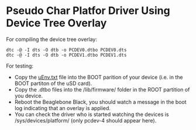 # Pseudo Char Platfor Driver Using Device Tree Overlay

For compiling the device tree overlay:
```console
dtc -@ -I dts -O dtb -o PCDEV0.dtbo PCDEV0.dts
dtc -@ -I dts -O dtb -o PCDEV1.dtbo PCDEV1.dts
```

For testing:
- Copy the [uEnv.txt](uEnv.txt) file into the BOOT parition of your device (i.e. in the BOOT partiton of the uSD card).
- Copy the .dtbo files into the /lib/firmware/ folder in the ROOT partition of you device.
- Reboot the Beaglebone Black, you should watch a message in the boot log indicating that an overlay is applied.
- You can check the driver who is started watching the devices is /sys/devices/platform/ (only pcdev-4 should appear here).
